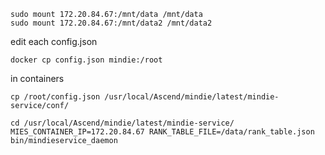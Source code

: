 
```
sudo mount 172.20.84.67:/mnt/data /mnt/data
sudo mount 172.20.84.67:/mnt/data2 /mnt/data2
```

edit each config.json
```
docker cp config.json mindie:/root
```

in containers
```
cp /root/config.json /usr/local/Ascend/mindie/latest/mindie-service/conf/
```

```
cd /usr/local/Ascend/mindie/latest/mindie-service/
MIES_CONTAINER_IP=172.20.84.67 RANK_TABLE_FILE=/data/rank_table.json  bin/mindieservice_daemon

```
